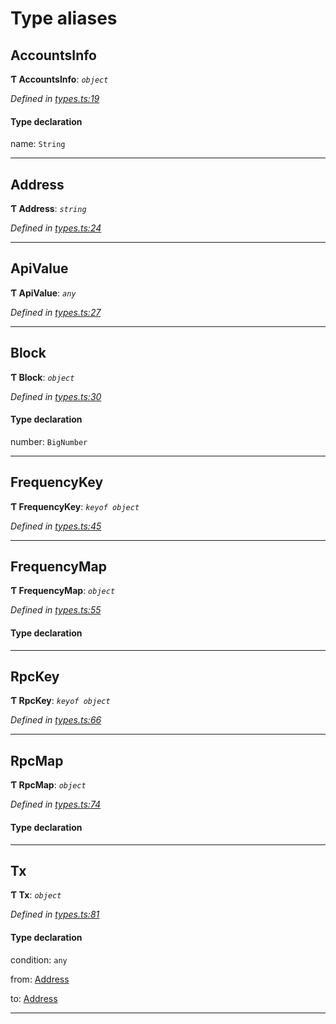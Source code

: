 

# Type aliases

<a id="accountsinfo"></a>

##  AccountsInfo

**Ƭ AccountsInfo**: *`object`*

*Defined in [types.ts:19](https://github.com/paritytech/js-libs/blob/477f827/packages/light.js/src/types.ts#L19)*

#### Type declaration

 name: `String`

___
<a id="address"></a>

##  Address

**Ƭ Address**: *`string`*

*Defined in [types.ts:24](https://github.com/paritytech/js-libs/blob/477f827/packages/light.js/src/types.ts#L24)*

___
<a id="apivalue"></a>

##  ApiValue

**Ƭ ApiValue**: *`any`*

*Defined in [types.ts:27](https://github.com/paritytech/js-libs/blob/477f827/packages/light.js/src/types.ts#L27)*

___
<a id="block"></a>

##  Block

**Ƭ Block**: *`object`*

*Defined in [types.ts:30](https://github.com/paritytech/js-libs/blob/477f827/packages/light.js/src/types.ts#L30)*

#### Type declaration

 number: `BigNumber`

___
<a id="frequencykey"></a>

##  FrequencyKey

**Ƭ FrequencyKey**: *`keyof object`*

*Defined in [types.ts:45](https://github.com/paritytech/js-libs/blob/477f827/packages/light.js/src/types.ts#L45)*

___
<a id="frequencymap"></a>

##  FrequencyMap

**Ƭ FrequencyMap**: *`object`*

*Defined in [types.ts:55](https://github.com/paritytech/js-libs/blob/477f827/packages/light.js/src/types.ts#L55)*

#### Type declaration

___
<a id="rpckey"></a>

##  RpcKey

**Ƭ RpcKey**: *`keyof object`*

*Defined in [types.ts:66](https://github.com/paritytech/js-libs/blob/477f827/packages/light.js/src/types.ts#L66)*

___
<a id="rpcmap"></a>

##  RpcMap

**Ƭ RpcMap**: *`object`*

*Defined in [types.ts:74](https://github.com/paritytech/js-libs/blob/477f827/packages/light.js/src/types.ts#L74)*

#### Type declaration

___
<a id="tx"></a>

##  Tx

**Ƭ Tx**: *`object`*

*Defined in [types.ts:81](https://github.com/paritytech/js-libs/blob/477f827/packages/light.js/src/types.ts#L81)*

#### Type declaration

 condition: `any`

 from: [Address](_types_.md#address)

 to: [Address](_types_.md#address)

___

